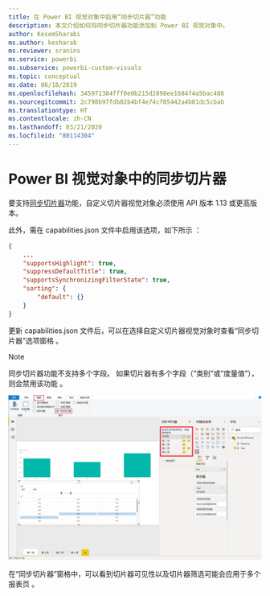 ```yaml
---
title: 在 Power BI 视觉对象中启用“同步切片器”功能
description: 本文介绍如何将同步切片器功能添加到 Power BI 视觉对象中。
author: KesemSharabi
ms.author: kesharab
ms.reviewer: sranins
ms.service: powerbi
ms.subservice: powerbi-custom-visuals
ms.topic: conceptual
ms.date: 06/18/2019
ms.openlocfilehash: 345971384fff0e0b215d2898ee1684f4a5bac486
ms.sourcegitcommit: 2c798b97fdb02b4bf4e74cf05442a4b01dc5cbab
ms.translationtype: HT
ms.contentlocale: zh-CN
ms.lasthandoff: 03/21/2020
ms.locfileid: "80114304"
---
```

# <a name="sync-slicers-in-power-bi-visuals"></a>Power BI 视觉对象中的同步切片器

要支持[同步切片器](https://docs.microsoft.com/power-bi/desktop-slicers)功能，自定义切片器视觉对象必须使用 API 版本 1.13 或更高版本。

此外，需在 capabilities.json 文件中启用该选项，如下所示  ：

```json
{
    ...
    "supportsHighlight": true,
    "suppressDefaultTitle": true,
    "supportsSynchronizingFilterState": true,
    "sorting": {
        "default": {}
    }
}
```

更新 capabilities.json 文件后，可以在选择自定义切片器视觉对象时查看“同步切片器”选项窗格   。

> [!NOTE]
> 同步切片器功能不支持多个字段。 如果切片器有多个字段（“类别”或“度量值”），则会禁用该功能   。

![“同步切片器”窗格](media/enable-sync-slicers/sync-slicers-panel.png)

在“同步切片器”窗格中，可以看到切片器可见性以及切片器筛选可能会应用于多个报表页  。
